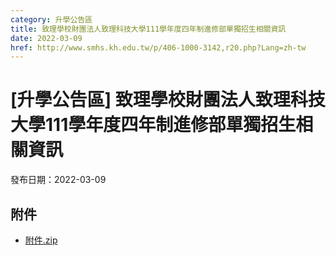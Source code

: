 ```yaml
---
category: 升學公告區
title: 致理學校財團法人致理科技大學111學年度四年制進修部單獨招生相關資訊
date: 2022-03-09
href: http://www.smhs.kh.edu.tw/p/406-1000-3142,r20.php?Lang=zh-tw
---
```


# [升學公告區] 致理學校財團法人致理科技大學111學年度四年制進修部單獨招生相關資訊

發布日期：2022-03-09



## 附件

- [附件.zip](https://www.smhs.kh.edu.tw/app/index.php?Action=downloadfile&file=WVhSMFlXTm9Mek00TDNCMFlWOHlPVEEzWHpVNU9UZ3hNekpmTURVek16Y3VlbWx3&fname=DGGGROTSYWQO41XX50LKSWHGRK30OOLKDGUWTSKK4125MLVWKPROVTPOUSSSPKPO)
